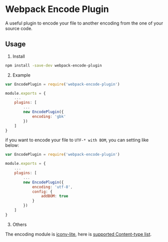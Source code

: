 # Webpack Encode Plugin

A useful plugin to encode your file to another encoding from the one of your source code.

## Usage

1. Install

```bash
npm install -save-dev webpack-encode-plugin
```

2. Example

```javascript
var EncodePlugin = require('webpack-encode-plugin')

module.exports = {
    ...
    plugins: [
        ...
        new EncodePlugin({
            encoding: 'gbk'
        })
    ]
}
```

if you want to encode your file to `UTF-* with BOM`, you can setting like below:

```javascript
var EncodePlugin = require('webpack-encode-plugin')

module.exports = {
    ...
    plugins: [
        ...
        new EncodePlugin({
            encoding: 'utf-8',
            config: {
                addBOM: true
            }
        })
    ]
}
```

3. Others

The encoding module is [iconv-lite](https://github.com/ashtuchkin/iconv-lite), here is [supported Content-type list](https://github.com/ashtuchkin/iconv-lite/wiki/Supported-Encodings).
